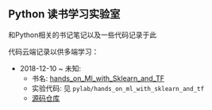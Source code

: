 ## Python 读书学习实验室

和Python相关的书记笔记以及一些代码记录于此

代码云端记录以供多端学习：

- 2018-12-10 ~ 未知:
    - 书名: [hands_on_Ml_with_Sklearn_and_TF](https://github.com/apachecn/hands_on_Ml_with_Sklearn_and_TF)
    - 实验代码: 见 `pylab/hands_on_ml_with_sklearn_and_tf`
    - [源码仓库](https://github.com/ageron/handson-ml)